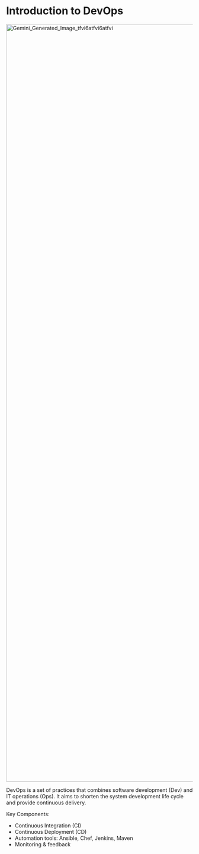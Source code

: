 
# Introduction to DevOps
<img width="2048" height="2048" alt="Gemini_Generated_Image_tfvi6atfvi6atfvi" src="https://github.com/user-attachments/assets/4ebca078-0da5-408e-87f1-024a7e271c4f" />

DevOps is a set of practices that combines software development (Dev) and IT operations (Ops). It aims to shorten the system development life cycle and provide continuous delivery.

Key Components:
- Continuous Integration (CI)
- Continuous Deployment (CD)
- Automation tools: Ansible, Chef, Jenkins, Maven
- Monitoring & feedback
